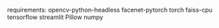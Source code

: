 requirements:
opencv-python-headless
facenet-pytorch
torch
faiss-cpu
tensorflow
streamlit
Pillow
numpy

